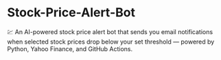 # Stock-Price-Alert-Bot
💹 An AI-powered stock price alert bot that sends you email notifications when selected stock prices drop below your set threshold — powered by Python, Yahoo Finance, and GitHub Actions.
